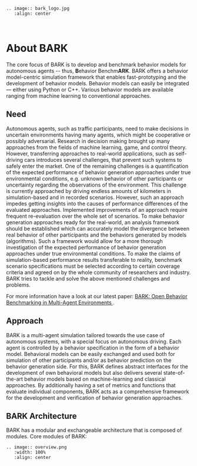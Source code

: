 ```eval_rst
.. image:: bark_logo.jpg
   :align: center
```

&nbsp;


About BARK
==========================

The core focus of BARK is to develop and benchmark behavior models for autonomous agents -- thus, **B**ehavior Benchm**ARK**.
BARK offers a behavior model-centric simulation framework that enables fast-prototyping and the development of behavior models.
Behavior models can easily be integrated — either using Python or C++.
Various behavior models are available ranging from machine learning to conventional approaches.


## Need

Autonomous agents, such as traffic participants, need to make decisions in uncertain environments having many agents, which might be cooperative or possibly adversarial.
Research in decision making brought up many approaches from the fields of machine learning, game, and control theory.
However, transferring approaches to real-world applications, such as self-driving cars introduces several challenges, that prevent such systems to safely enter the market.
One of the remaining challenges is a quantification of the expected performance of behavior generation approaches under true environmental conditions, e.g. unknown behavior of other participants or uncertainty regarding the observations of the environment.
This challenge is currently approached by driving endless amounts of kilometers in simulation-based and in recorded scenarios.
However, such an approach impedes getting insights into the causes of performance differences of the evaluated approaches.
Implemented improvements of an approach require frequent re-evaluation over the whole set of scenarios.
To make behavior generation approaches ready for the real-world, an analysis framework should be established which can accurately model the divergence between real behavior of other participants and the behaviors generated by models (algorithms).
Such a framework would allow for a more thorough investigation of the expected performance of behavior generation approaches under true environmental conditions.
To make the claims of simulation-based performance results transferable to reality, benchmark scenario specifications must be selected according to certain coverage criteria and agreed on by the whole community of researchers and industry.
BARK tries to tackle and solve the above mentioned challenges and problems.

For more information have a look at our latest paper: [BARK: Open Behavior Benchmarking in Multi-Agent Environments
](https://arxiv.org/abs/2003.02604).


## Approach

BARK is a multi-agent simulation tailored towards the use case of autonomous systems, with a special focus on autonomous driving.
Each agent is controlled by a behavior specification in the form of a behavior model.
Behavioral models can be easily exchanged and used both for simulation of other participants and/or as behavior prediction on the behavior generation side.
For this, BARK defines abstract interfaces for the development of own behavioral models but also delivers several state-of-the-art behavior models based on machine-learning and classical approaches.
By additionally having a set of metrics and functions that evaluate individual components, BARK acts as a comprehensive framework for the development and verification of behavior generation approaches.


## BARK Architecture

BARK has a modular and exchangeable architecture that is composed of modules.
Core modules of BARK:

```eval_rst
.. image:: overview.png
   :width: 100%
   :align: center
```
